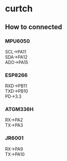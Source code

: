 # curtch
## How to connected
### MPU6050
SCL->PA11<br>
SDA->PA12<br>
ADO->PA15<br>
### ESP8266
RXD->PB11<br>
TXD->PB10<br>
PD->3.3<br>
### ATGM336H
RX->PA2<br>
TX->PA3<br>
### JR6001
RX->PA9<br>
TX->PA10<br>
